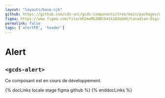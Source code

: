 ```yaml
---
layout: "layouts/base.njk"
github: https://github.com/cds-snc/gcds-components/tree/main/packages/web/src/components/gcds-alert
figma: https://www.figma.com/file/mh2maMG2NBtk41k1O1UGHV/Canadian-Digital-Service%E2%80%A8---GC-Design-System?node-id=887%3A2278&t=ciEmm7GYyGAY73zZ-0
permalink: false
tags: ['alertFR', 'header']
---
```


<h1 class="mb-0">Alert</h1>
<h2 class="mt-0 mb-400"><code>&lt;gcds-alert&gt;</code></h2>

Ce composant est en cours de développement.

{% docLinks locale stage figma github %}
{% enddocLinks %}

<br/>
